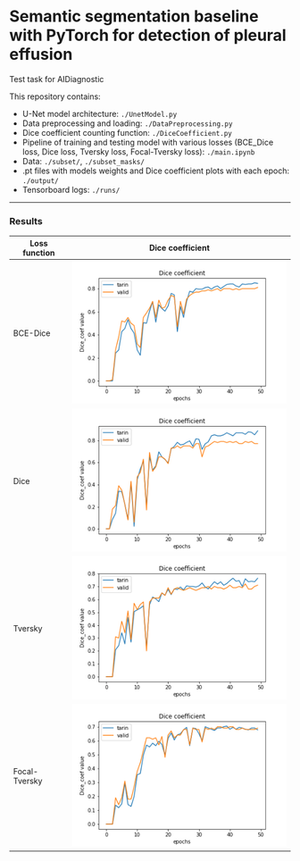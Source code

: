 #  Semantic segmentation baseline with PyTorch for detection of pleural effusion

Test task for AIDiagnostic

This repository contains:
- U-Net model architecture: `./UnetModel.py`
- Data preprocessing and loading: `./DataPreprocessing.py`
- Dice coefficient counting function: `./DiceCoefficient.py`
- Pipeline of training and testing model with various losses (BCE_Dice loss, Dice loss, Tversky loss, Focal-Tversky loss): `./main.ipynb`
- Data: `./subset/`, `./subset_masks/`
- .pt files with models weights and Dice coefficient plots with each epoch: `./output/`
- Tensorboard logs: `./runs/`

---

### Results
| Loss function | Dice coefficient |
| --- | --- |
| BCE-Dice |![Dice coefficient for U-Net with BCE-Dice loss](https://github.com/Vento13/Pleural-Effusion-Segmentation/blob/main/output/DiceCoef_Unet_with_BCE-Dice_loss.png?raw=true) |
| Dice | ![Dice coefficient for U-Net with Dice loss](https://github.com/Vento13/Pleural-Effusion-Segmentation/blob/main/output/DiceCoef_Unet_with_Dice_Loss.png?raw=true) |
| Tversky | ![Dice coefficient for U-Net with Tversky loss](https://github.com/Vento13/Pleural-Effusion-Segmentation/blob/main/output/DiceCoef_Unet_with_Tversky_loss.png?raw=true)
| Focal-Tversky | ![Dice coefficient for U-Net with Focal-Tversky loss](https://github.com/Vento13/Pleural-Effusion-Segmentation/blob/main/output/DiceCoef_Unet_with_FocalTversky_loss.png?raw=true) |
